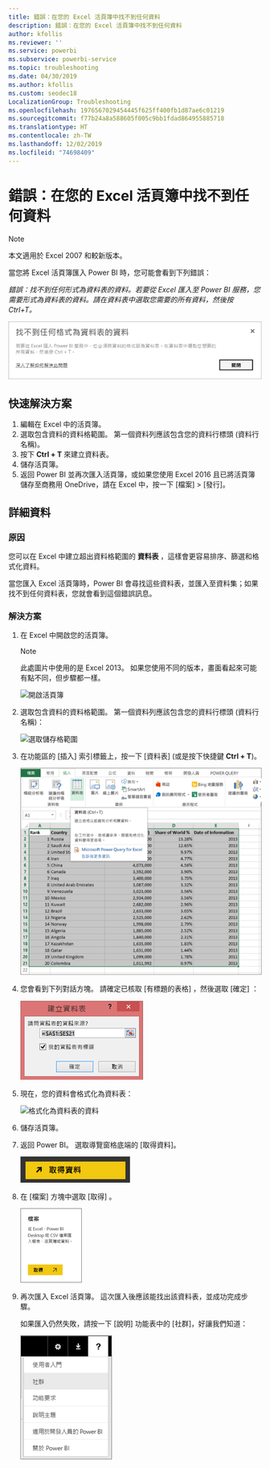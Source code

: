 ```yaml
---
title: 錯誤：在您的 Excel 活頁簿中找不到任何資料
description: 錯誤：在您的 Excel 活頁簿中找不到任何資料
author: kfollis
ms.reviewer: ''
ms.service: powerbi
ms.subservice: powerbi-service
ms.topic: troubleshooting
ms.date: 04/30/2019
ms.author: kfollis
ms.custom: seodec18
LocalizationGroup: Troubleshooting
ms.openlocfilehash: 1976567029454445f625ff400fb1d87ae6c01219
ms.sourcegitcommit: f77b24a8a588605f005c9bb1fdad864955885718
ms.translationtype: HT
ms.contentlocale: zh-TW
ms.lasthandoff: 12/02/2019
ms.locfileid: "74698409"
---
```

# <a name="error-we-couldnt-find-any-data-in-your-excel-workbook"></a>錯誤：在您的 Excel 活頁簿中找不到任何資料

>[!NOTE]  
>本文適用於 Excel 2007 和較新版本。

當您將 Excel 活頁簿匯入 Power BI 時，您可能會看到下列錯誤：

*錯誤：找不到任何形式為資料表的資料。若要從 Excel 匯入至 Power BI 服務，您需要形式為資料表的資料。請在資料表中選取您需要的所有資料，然後按 Ctrl+T。*

![在活頁簿中找不到資料](media/service-admin-troubleshoot-excel-workbook-data/power-bi-we-couldnt-find-any-data.png)

## <a name="quick-solution"></a>快速解決方案
1. 編輯在 Excel 中的活頁簿。
2. 選取包含資料的資料格範圍。 第一個資料列應該包含您的資料行標頭 (資料行名稱)。
3. 按下 **Ctrl + T** 來建立資料表。
4. 儲存活頁簿。
5. 返回 Power BI 並再次匯入活頁簿，或如果您使用 Excel 2016 且已將活頁簿儲存至商務用 OneDrive，請在 Excel 中，按一下 [檔案] > [發行]。

## <a name="details"></a>詳細資料
### <a name="cause"></a>原因
您可以在 Excel 中建立超出資料格範圍的 **資料表** ，這樣會更容易排序、篩選和格式化資料。

當您匯入 Excel 活頁簿時，Power BI 會尋找這些資料表，並匯入至資料集；如果找不到任何資料表，您就會看到這個錯誤訊息。

### <a name="solution"></a>解決方案
1. 在 Excel 中開啟您的活頁簿。 
    >[!NOTE]
    >此處圖片中使用的是 Excel 2013。 如果您使用不同的版本，畫面看起來可能有點不同，但步驟都一樣。
    
    ![開啟活頁簿](media/service-admin-troubleshoot-excel-workbook-data/power-bi-troubleshoot-excel-worksheet-1.png)
2. 選取包含資料的資料格範圍。 第一個資料列應該包含您的資料行標頭 (資料行名稱)：
   
    ![選取儲存格範圍](media/service-admin-troubleshoot-excel-workbook-data/power-bi-troubleshoot-excel-worksheet-2.png)
3. 在功能區的 [插入]  索引標籤上，按一下 [資料表]  \(或是按下快捷鍵 **Ctrl + T**)。
   
    ![插入資料表](media/service-admin-troubleshoot-excel-workbook-data/power-bi-troubleshoot-excel-worksheet-3.png)
4. 您會看到下列對話方塊。 請確定已核取 [有標題的表格]  ，然後選取 [確定]  ：
   
    ![建立資料表](media/service-admin-troubleshoot-excel-workbook-data/power-bi-troubleshoot-excel-create-table.png)
5. 現在，您的資料會格式化為資料表：
   
    ![格式化為資料表的資料](media/service-admin-troubleshoot-excel-workbook-data/power-bi-troubleshoot-excel-table.png)
6. 儲存活頁簿。
7. 返回 Power BI。 選取導覽窗格底端的 [取得資料]。
   
    ![取得資料](media/service-admin-troubleshoot-excel-workbook-data/power-bi-get-data.png)
8. 在 [檔案]  方塊中選取 [取得]  。
   
    ![取得檔案](media/service-admin-troubleshoot-excel-workbook-data/power-bi-get-files.png)
9. 再次匯入 Excel 活頁簿。 這次匯入後應該能找出該資料表，並成功完成步驟。
   
    如果匯入仍然失敗，請按一下 [說明] 功能表中的 [社群]，好讓我們知道：
   
    ![[社群] 連結](media/service-admin-troubleshoot-excel-workbook-data/power-bi-question-menu-community.png)
